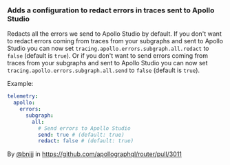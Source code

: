 ### Adds a configuration to redact errors in traces sent to Apollo Studio

Redacts all the errors we send to Apollo Studio by default.
If you don't want to redact errors coming from traces from your subgraphs and sent to Apollo Studio you can now set `tracing.apollo.errors.subgraph.all.redact` to `false` (default is `true`).
Or if you don't want to send errors coming from traces from your subgraphs and sent to Apollo Studio you can now set `tracing.apollo.errors.subgraph.all.send` to `false` (default is `true`).

Example:

```yaml title="router.yaml"
telemetry:
  apollo:
    errors:
      subgraph:
        all:
          # Send errors to Apollo Studio
          send: true # (default: true)
          redact: false # (default: true)
```

By [@bnjjj](https://github.com/bnjjj) in https://github.com/apollographql/router/pull/3011